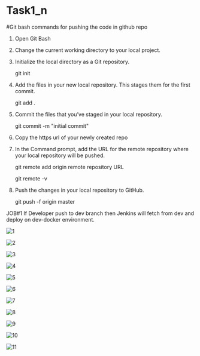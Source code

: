 # Task1_n
 
#Git bash commands for pushing the code in github repo

1. Open Git Bash
2. Change the current working directory to your local project.
3. Initialize the local directory as a Git repository.
   
   git init
4. Add the files in your new local repository. This stages them for the first commit.
   
   git add .
5. Commit the files that you’ve staged in your local repository.
   
   git commit -m "initial commit"
6. Copy the https url of your newly created repo
7. In the Command prompt, add the URL for the remote repository where your local repository will be pushed.

   git remote add origin remote repository URL

   git remote -v
8. Push the changes in your local repository to GitHub.

    git push -f origin master
    
JOB#1
If Developer push to dev branch then Jenkins will fetch from dev and deploy on dev-docker environment.


![1](https://user-images.githubusercontent.com/64469502/85929172-3a5b6d00-b8d0-11ea-87a2-aa961aac9eef.png)

![2](https://user-images.githubusercontent.com/64469502/85929189-6ecf2900-b8d0-11ea-8532-63168f06f1b2.png)

![3](https://user-images.githubusercontent.com/64469502/85929205-88707080-b8d0-11ea-8294-8b0026c7b2d9.png)


![4](https://user-images.githubusercontent.com/64469502/85929193-768ecd80-b8d0-11ea-9e5f-762b1442cb5e.png)

![5](https://user-images.githubusercontent.com/64469502/85929218-a211b800-b8d0-11ea-9458-8db1cd20847b.png)

![6](https://user-images.githubusercontent.com/64469502/85929220-a6d66c00-b8d0-11ea-9c7d-3351460c0478.png)


![7](https://user-images.githubusercontent.com/64469502/85929282-29f7c200-b8d1-11ea-8fae-4b9b06d02ce5.png)

![8](https://user-images.githubusercontent.com/64469502/85929288-35e38400-b8d1-11ea-8057-cf623efb7971.png)

![9](https://user-images.githubusercontent.com/64469502/85929290-3c71fb80-b8d1-11ea-9e60-f8c102e97549.png)

![10](https://user-images.githubusercontent.com/64469502/85929294-4431a000-b8d1-11ea-81d6-0d65d65552b3.png)

![11](https://user-images.githubusercontent.com/64469502/85929305-51e72580-b8d1-11ea-867c-761c711ee027.png)
